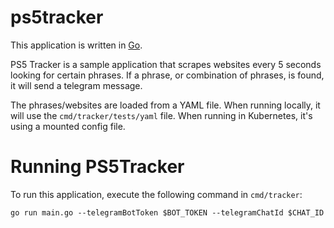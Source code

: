 # ps5tracker

This application is written in [Go](http://golang.org/).

PS5 Tracker is a sample application that scrapes websites every 5 seconds looking for certain phrases. If a phrase, or combination of phrases, is found, it will send a telegram message.

The phrases/websites are loaded from a YAML file. When running locally, it will use the `cmd/tracker/tests/yaml` file. When running in Kubernetes, it's using a mounted config file.

# Running PS5Tracker


To run this application, execute the following command in `cmd/tracker`:

```
go run main.go --telegramBotToken $BOT_TOKEN --telegramChatId $CHAT_ID
```
